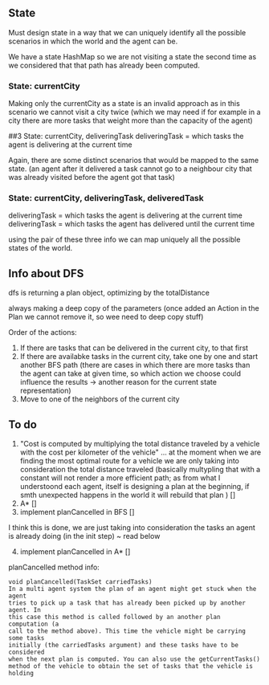 ## State
Must design state in a way that we can uniquely identify all the possible scenarios in which the world and the agent can be. 

We have a state HashMap so we are not visiting a state the second time as we considered that that path has already been computed.

### State: currentCity
Making only the currentCity as a state is an invalid approach as in this scenario we cannot visit a city twice (which we may need if for example in a city there are more tasks that weight more than the capacity of the agent)

##3 State: currentCity, deliveringTask
deliveringTask = which tasks the agent is delivering at the current time

Again, there are some distinct scenarios that would be mapped to the same state. (an agent after it delivered a task cannot go to a neighbour city that was already visited before the agent got that task)


### State: currentCity, deliveringTask, deliveredTask
deliveringTask = which tasks the agent is delivering at the current time
deliveringTask = which tasks the agent has delivered until the current time

using the pair of these three info we can map uniquely all the possible states of the world.


## Info about DFS
dfs is returning a plan object, optimizing by the totalDistance

always making a deep copy of the parameters (once added an Action in the Plan we cannot remove it, so wee need to deep copy stuff)

Order of the actions:
1. If there are tasks that can be delivered in the current city, to that first
2. If there are availabke tasks in the current city, take one by one and start another BFS path (there are cases in which there are more tasks than the agent can take at given time, so which action we choose could influence the results -> another reason for the current state representation)
3. Move to one of the neighbors of the current city

## To do
1. "Cost is computed by multiplying the total distance traveled by a vehicle with the cost per kilometer of the vehicle" ... 
at the moment when we are finding the most optimal route for a vehicle we are only taking into consideration  the total distance traveled (basically multypling that with a constant will not render a more efficient path; as from what I understoond each agent, itself is designing a plan at the beginning, if smth unexpected happens in the world it will rebuild that plan ) []
2. A* []
3. implement planCancelled in BFS []

I think this is done, we are just taking into consideration the tasks an agent is already doing (in the init step) ~ read below

4. implement planCancelled in A* []

planCancelled method info:
```
void planCancelled(TaskSet carriedTasks)
In a multi agent system the plan of an agent might get stuck when the agent
tries to pick up a task that has already been picked up by another agent. In
this case this method is called followed by an another plan computation (a
call to the method above). This time the vehicle might be carrying some tasks
initially (the carriedTasks argument) and these tasks have to be considered
when the next plan is computed. You can also use the getCurrentTasks()
method of the vehicle to obtain the set of tasks that the vehicle is holding
```
